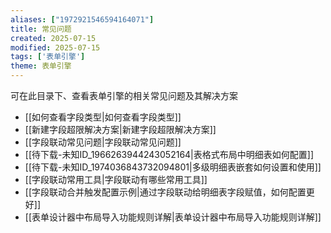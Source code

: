 ```yaml
---
aliases: ["1972921546594164071"]
title: 常见问题
created: 2025-07-15
modified: 2025-07-15
tags: ['表单引擎']
theme: 表单引擎
---
```


可在此目录下、查看表单引擎的相关常见问题及其解决方案

- [[如何查看字段类型|如何查看字段类型]]
- [[新建字段超限解决方案|新建字段超限解决方案]]
- [[字段联动常见问题|字段联动常见问题]]
- [[待下载-未知ID_1966263944243052164|表格式布局中明细表如何配置]]
- [[待下载-未知ID_1974036843732094801|多级明细表嵌套如何设置和使用]]
- [[字段联动常用工具|字段联动有哪些常用工具]]
- [[字段联动合并触发配置示例|通过字段联动给明细表字段赋值，如何配置更好]]
- [[表单设计器中布局导入功能规则详解|表单设计器中布局导入功能规则详解]]